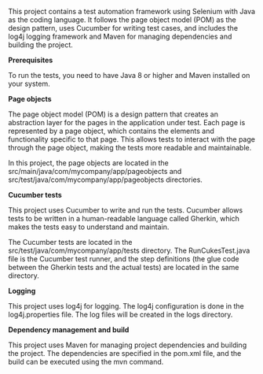 This project contains a test automation framework using Selenium with Java as the coding language. It follows the page object model (POM) as the design pattern, uses Cucumber for writing test cases, and includes the log4j logging framework and Maven for managing dependencies and building the project.

**Prerequisites**

To run the tests, you need to have Java 8 or higher and Maven installed on your system.

**Page objects**

The page object model (POM) is a design pattern that creates an abstraction layer for the pages in the application under test. Each page is represented by a page object, which contains the elements and functionality specific to that page. This allows tests to interact with the page through the page object, making the tests more readable and maintainable.

In this project, the page objects are located in the src/main/java/com/mycompany/app/pageobjects and src/test/java/com/mycompany/app/pageobjects directories.

**Cucumber tests**

This project uses Cucumber to write and run the tests. Cucumber allows tests to be written in a human-readable language called Gherkin, which makes the tests easy to understand and maintain.

The Cucumber tests are located in the src/test/java/com/mycompany/app/tests directory. The RunCukesTest.java file is the Cucumber test runner, and the step definitions (the glue code between the Gherkin tests and the actual tests) are located in the same directory.

**Logging**

This project uses log4j for logging. The log4j configuration is done in the log4j.properties file. The log files will be created in the logs directory.

**Dependency management and build**

This project uses Maven for managing project dependencies and building the project. The dependencies are specified in the pom.xml file, and the build can be executed using the mvn command.
